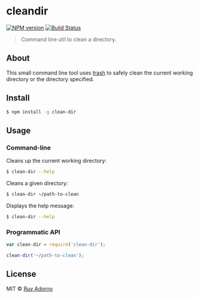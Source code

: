 # cleandir

[![NPM version][npm-image]][npm-url] [![Build Status][travis-image]][travis-url]

> Command line util to clean a directory.


## About

This small command line tool uses [trash][trash-url] to safely clean the current working directory or the directory specified.


## Install

```sh
$ npm install -g clean-dir
```


## Usage

### Command-line

Cleans up the current working directory:

```sh
$ clean-dir --help
```

Cleans a given directory:

```sh
$ clean-dir ~/path-to-clean
```

Displays the help message:

```sh
$ clean-dir --help
```


### Programmatic API

```js
var clean-dir = require('clean-dir');

clean-dir('~/path-to-clean');
```


## License

MIT © [Ruy Adorno](http://ruyadorno.com/)

[npm-url]: https://npmjs.org/package/clean-dir
[npm-image]: https://badge.fury.io/js/clean-dir.svg
[travis-url]: https://travis-ci.org/ruyadorno/clean-dir
[travis-image]: https://travis-ci.org/ruyadorno/clean-dir.svg?branch=master
[trash-url]: https://www.npmjs.com/package/trash

